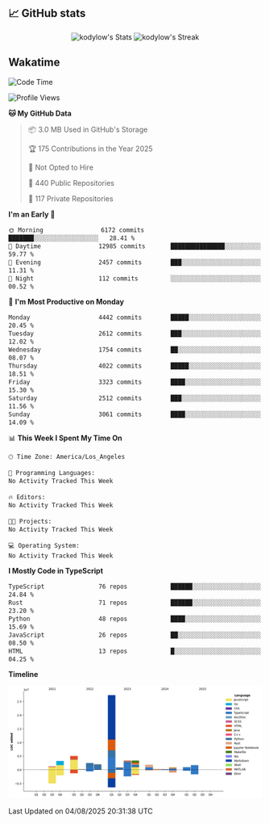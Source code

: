 ## 📈 GitHub stats
<!--START_SECTION:github-->
<div class="badges-githubstats">
  <p align="center">
    <img src="https://github-readme-stats.vercel.app/api?username=kodylow&theme=tokyonight&show_icons=true&hide_border=true&count_private=true" alt="kodylow's Stats" height="165">
    <img src="https://github-readme-streak-stats.herokuapp.com/?user=kodylow&theme=tokyonight&hide_border=true" alt="kodylow's Streak" height="165">
  </p>
</div>
<!--END_SECTION:github-->

## Wakatime 
<!--START_SECTION:waka-->
![Code Time](http://img.shields.io/badge/Code%20Time-1%2C294%20hrs%2031%20mins-blue)

![Profile Views](http://img.shields.io/badge/Profile%20Views-1-blue)

**🐱 My GitHub Data** 

> 📦 3.0 MB Used in GitHub's Storage 
 > 
> 🏆 175 Contributions in the Year 2025
 > 
> 🚫 Not Opted to Hire
 > 
> 📜 440 Public Repositories 
 > 
> 🔑 117 Private Repositories 
 > 
**I'm an Early 🐤** 

```text
🌞 Morning                6172 commits        ███████░░░░░░░░░░░░░░░░░░   28.41 % 
🌆 Daytime                12985 commits       ███████████████░░░░░░░░░░   59.77 % 
🌃 Evening                2457 commits        ███░░░░░░░░░░░░░░░░░░░░░░   11.31 % 
🌙 Night                  112 commits         ░░░░░░░░░░░░░░░░░░░░░░░░░   00.52 % 
```
📅 **I'm Most Productive on Monday** 

```text
Monday                   4442 commits        █████░░░░░░░░░░░░░░░░░░░░   20.45 % 
Tuesday                  2612 commits        ███░░░░░░░░░░░░░░░░░░░░░░   12.02 % 
Wednesday                1754 commits        ██░░░░░░░░░░░░░░░░░░░░░░░   08.07 % 
Thursday                 4022 commits        █████░░░░░░░░░░░░░░░░░░░░   18.51 % 
Friday                   3323 commits        ████░░░░░░░░░░░░░░░░░░░░░   15.30 % 
Saturday                 2512 commits        ███░░░░░░░░░░░░░░░░░░░░░░   11.56 % 
Sunday                   3061 commits        ████░░░░░░░░░░░░░░░░░░░░░   14.09 % 
```


📊 **This Week I Spent My Time On** 

```text
🕑︎ Time Zone: America/Los_Angeles

💬 Programming Languages: 
No Activity Tracked This Week

🔥 Editors: 
No Activity Tracked This Week

🐱‍💻 Projects: 
No Activity Tracked This Week

💻 Operating System: 
No Activity Tracked This Week
```

**I Mostly Code in TypeScript** 

```text
TypeScript               76 repos            ██████░░░░░░░░░░░░░░░░░░░   24.84 % 
Rust                     71 repos            ██████░░░░░░░░░░░░░░░░░░░   23.20 % 
Python                   48 repos            ████░░░░░░░░░░░░░░░░░░░░░   15.69 % 
JavaScript               26 repos            ██░░░░░░░░░░░░░░░░░░░░░░░   08.50 % 
HTML                     13 repos            █░░░░░░░░░░░░░░░░░░░░░░░░   04.25 % 
```



**Timeline**

![Lines of Code chart](https://raw.githubusercontent.com/Kodylow/Kodylow/master/assets/bar_graph.png)


 Last Updated on 04/08/2025 20:31:38 UTC
<!--END_SECTION:waka-->
